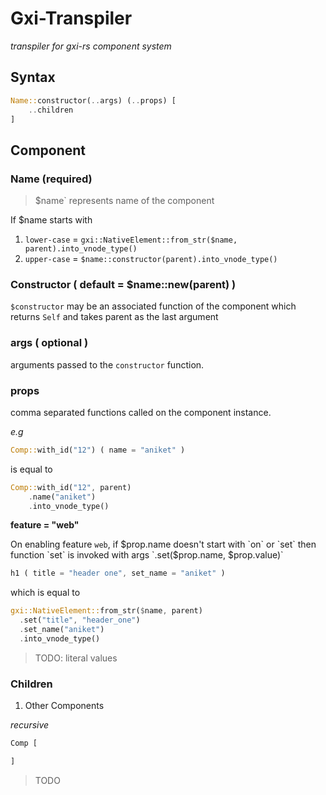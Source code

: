 # Gxi-Transpiler
*transpiler for gxi-rs component system*

## Syntax

```rust
Name::constructor(..args) (..props) [
    ..children
]
```

## Component

### Name (required)
> $name` represents name of the component

If $name starts with

1. `lower-case` = `gxi::NativeElement::from_str($name, parent).into_vnode_type()`
2. `upper-case` = `$name::constructor(parent).into_vnode_type()`


### Constructor ( default = $name::new(parent) )

`$constructor` may be an associated function of the component which returns `Self` and takes parent as the last argument

### args ( optional )

arguments passed to the `constructor` function.

### props

comma separated functions called on the component instance.

*e.g*

```rust
Comp::with_id("12") ( name = "aniket" )
```

is equal to

```rust
Comp::with_id("12", parent)
    .name("aniket")
    .into_vnode_type()
```

**feature = "web"**

On enabling feature `web`, if $prop.name doesn't start with `on` or `set` then
function `set` is invoked with args `.set($prop.name, $prop.value)`

```rust
h1 ( title = "header one", set_name = "aniket" )
```

which is equal to

```rust
gxi::NativeElement::from_str($name, parent)
  .set("title", "header_one")
  .set_name("aniket")
  .into_vnode_type()
```

> TODO: literal values

### Children

1. Other Components

*recursive*

```rust
Comp [

]
```

> TODO

